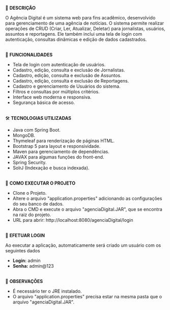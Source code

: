 
📖 **DESCRIÇÃO**

O Agência Digital é um sistema web para fins acadêmico, desenvolvido para gerenciamento de uma agência de notícias. O sistema permite realizar operações de CRUD (Criar, Ler, Atualizar, Deletar) para jornalistas, usuários, assuntos e reportagens. Ele também inclui uma tela de login com autenticação, consultas dinâmicas e edição de dados cadastrados.
<br><br>

🎯 **FUNCIONALIDADES**
- Tela de login com autenticação de usuários.
- Cadastro, edição, consulta e exclusão de Jornalistas.
- Cadastro, edição, consulta e exclusão de Assuntos.
- Cadastro, edição, consulta e exclusão de Reportagens.
- Cadastro e gerenciamento de Usuários do sistema.
- Filtros e consultas por múltiplos critérios.
- Interface web moderna e responsiva.
- Segurança básica de acesso.
<br><br>

🛠️ **TECNOLOGIAS UTILIZADAS**

- Java com Spring Boot.
- MongoDB.
- Thymeleaf para renderização de páginas HTML.
- Bootstrap 5 para layout e responsividade.
- Maven para gerenciamento de dependências.
- JAVAX para algumas funções do front-end.
- Spring Security.
- SolrJ (Indexação e busca indexada).
 <br><br>

🚀 **COMO EXECUTAR O PROJETO**

- Clone o Projeto.
- Altere o arquivo "application.properties" adicionando as configurações do seu banco de dados.
- Abra o CMD e execute o arquivo "agenciaDigital.JAR", que se encontra na raiz do projeto.
- URL para abrir: http://localhost:8080/agenciaDigital/login
 <br><br>

🔑 **EFETUAR LOGIN**

Ao executar a aplicação, automaticamente será criado um usuário com os seguintes dados<br>
- **Login:** admin
- **Senha:** admin@123
 <br><br>

👀 **OBSERVAÇÕES**

- É necessário ter o JRE instalado.
- O arquivo "application.properties" precisa estar na mesma pasta que o arquivo "agenciaDigital.JAR".
  


